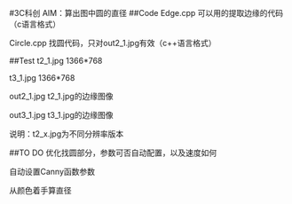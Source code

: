 #3C科创
AIM：算出图中圆的直径
##Code
Edge.cpp	可以用的提取边缘的代码（c语言格式）

Circle.cpp	找圆代码，只对out2_1.jpg有效（c++语言格式）

##Test
t2_1.jpg	1366*768

t3_1.jpg	1366*768

out2_1.jpg	t2_1.jpg的边缘图像

out3_1.jpg	t3_1.jpg的边缘图像

说明：t2_x.jpg为不同分辨率版本

##TO DO
优化找圆部分，参数可否自动配置，以及速度如何

自动设置Canny函数参数

从颜色着手算直径

